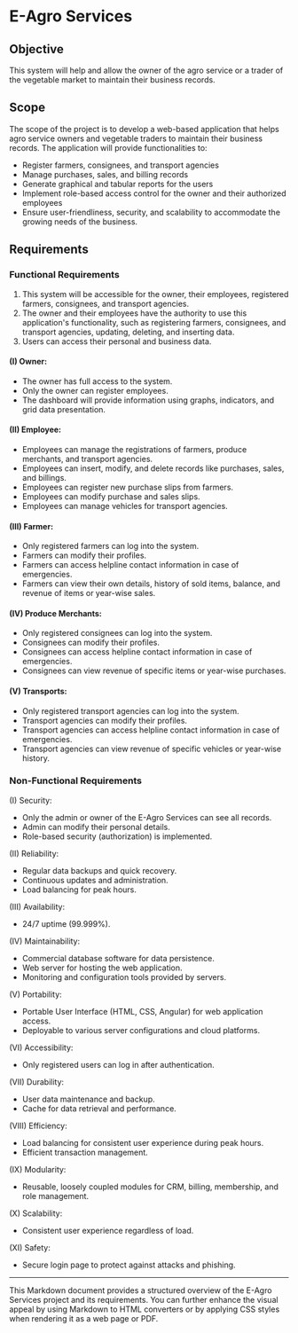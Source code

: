 # E-Agro Services

## Objective
This system will help and allow the owner of the agro service or a trader of the vegetable market to maintain their business records.

## Scope
The scope of the project is to develop a web-based application that helps agro service owners and vegetable traders to maintain their business records. The application will provide functionalities to:
- Register farmers, consignees, and transport agencies
- Manage purchases, sales, and billing records
- Generate graphical and tabular reports for the users
- Implement role-based access control for the owner and their authorized employees
- Ensure user-friendliness, security, and scalability to accommodate the growing needs of the business.

## Requirements

### Functional Requirements
1. This system will be accessible for the owner, their employees, registered farmers, consignees, and transport agencies.
2. The owner and their employees have the authority to use this application's functionality, such as registering farmers, consignees, and transport agencies, updating, deleting, and inserting data.
3. Users can access their personal and business data.

#### (I) Owner:
- The owner has full access to the system.
- Only the owner can register employees.
- The dashboard will provide information using graphs, indicators, and grid data presentation.

#### (II) Employee:
- Employees can manage the registrations of farmers, produce merchants, and transport agencies.
- Employees can insert, modify, and delete records like purchases, sales, and billings.
- Employees can register new purchase slips from farmers.
- Employees can modify purchase and sales slips.
- Employees can manage vehicles for transport agencies.

#### (III) Farmer:
- Only registered farmers can log into the system.
- Farmers can modify their profiles.
- Farmers can access helpline contact information in case of emergencies.
- Farmers can view their own details, history of sold items, balance, and revenue of items or year-wise sales.

#### (IV) Produce Merchants:
- Only registered consignees can log into the system.
- Consignees can modify their profiles.
- Consignees can access helpline contact information in case of emergencies.
- Consignees can view revenue of specific items or year-wise purchases.

#### (V) Transports:
- Only registered transport agencies can log into the system.
- Transport agencies can modify their profiles.
- Transport agencies can access helpline contact information in case of emergencies.
- Transport agencies can view revenue of specific vehicles or year-wise history.

### Non-Functional Requirements
(I) Security:
- Only the admin or owner of the E-Agro Services can see all records.
- Admin can modify their personal details.
- Role-based security (authorization) is implemented.

(II) Reliability:
- Regular data backups and quick recovery.
- Continuous updates and administration.
- Load balancing for peak hours.

(III) Availability:
- 24/7 uptime (99.999%).

(IV) Maintainability:
- Commercial database software for data persistence.
- Web server for hosting the web application.
- Monitoring and configuration tools provided by servers.

(V) Portability:
- Portable User Interface (HTML, CSS, Angular) for web application access.
- Deployable to various server configurations and cloud platforms.

(VI) Accessibility:
- Only registered users can log in after authentication.

(VII) Durability:
- User data maintenance and backup.
- Cache for data retrieval and performance.

(VIII) Efficiency:
- Load balancing for consistent user experience during peak hours.
- Efficient transaction management.

(IX) Modularity:
- Reusable, loosely coupled modules for CRM, billing, membership, and role management.

(X) Scalability:
- Consistent user experience regardless of load.

(XI) Safety:
- Secure login page to protect against attacks and phishing.

---

This Markdown document provides a structured overview of the E-Agro Services project and its requirements. You can further enhance the visual appeal by using Markdown to HTML converters or by applying CSS styles when rendering it as a web page or PDF.
